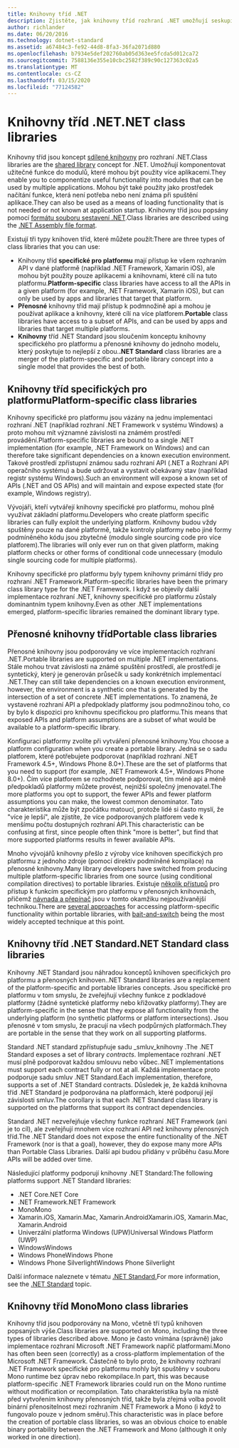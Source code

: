 ```yaml
---
title: Knihovny tříd .NET
description: Zjistěte, jak knihovny tříd rozhraní .NET umožňují seskupit užitečné funkce do modulů, které mohou být používány více aplikacemi.
author: richlander
ms.date: 06/20/2016
ms.technology: dotnet-standard
ms.assetid: a67484c3-fe92-44d8-8fa3-36fa2071d880
ms.openlocfilehash: b7934e5def202760ab05d363ee5fcda5d012ca72
ms.sourcegitcommit: 7588136e355e10cbc2582f389c90c127363c02a5
ms.translationtype: MT
ms.contentlocale: cs-CZ
ms.lasthandoff: 03/15/2020
ms.locfileid: "77124582"
---
```

# <a name="net-class-libraries"></a><span data-ttu-id="9f664-103">Knihovny tříd .NET</span><span class="sxs-lookup"><span data-stu-id="9f664-103">.NET class libraries</span></span>

<span data-ttu-id="9f664-104">Knihovny tříd jsou koncept [sdílené knihovny](https://en.wikipedia.org/wiki/Library_%28computing%29#Shared_libraries) pro rozhraní .NET.</span><span class="sxs-lookup"><span data-stu-id="9f664-104">Class libraries are the [shared library](https://en.wikipedia.org/wiki/Library_%28computing%29#Shared_libraries) concept for .NET.</span></span> <span data-ttu-id="9f664-105">Umožňují komponentovat užitečné funkce do modulů, které mohou být použity více aplikacemi.</span><span class="sxs-lookup"><span data-stu-id="9f664-105">They enable you to componentize useful functionality into modules that can be used by multiple applications.</span></span> <span data-ttu-id="9f664-106">Mohou být také použity jako prostředek načítání funkce, která není potřeba nebo není známa při spuštění aplikace.</span><span class="sxs-lookup"><span data-stu-id="9f664-106">They can also be used as a means of loading functionality that is not needed or not known at application startup.</span></span> <span data-ttu-id="9f664-107">Knihovny tříd jsou popsány pomocí [formátu souboru sestavení .NET](assembly/file-format.md).</span><span class="sxs-lookup"><span data-stu-id="9f664-107">Class libraries are described using the [.NET Assembly file format](assembly/file-format.md).</span></span>

<span data-ttu-id="9f664-108">Existují tři typy knihoven tříd, které můžete použít:</span><span class="sxs-lookup"><span data-stu-id="9f664-108">There are three types of class libraries that you can use:</span></span>

* <span data-ttu-id="9f664-109">Knihovny tříd **specifické pro platformu** mají přístup ke všem rozhraním API v dané platformě (například .NET Framework, Xamarin iOS), ale mohou být použity pouze aplikacemi a knihovnami, které cílí na tuto platformu.</span><span class="sxs-lookup"><span data-stu-id="9f664-109">**Platform-specific** class libraries have access to all the APIs in a given platform (for example, .NET Framework, Xamarin iOS), but can only be used by apps and libraries that target that platform.</span></span>
* <span data-ttu-id="9f664-110">**Přenosné** knihovny tříd mají přístup k podmnožině api a mohou je používat aplikace a knihovny, které cílí na více platforem.</span><span class="sxs-lookup"><span data-stu-id="9f664-110">**Portable** class libraries have access to a subset of APIs, and can be used by apps and libraries that target multiple platforms.</span></span>
* <span data-ttu-id="9f664-111">**Knihovny** tříd .NET Standard jsou sloučením konceptu knihovny specifického pro platformu a přenosné knihovny do jednoho modelu, který poskytuje to nejlepší z obou.</span><span class="sxs-lookup"><span data-stu-id="9f664-111">**.NET Standard** class libraries are a merger of the platform-specific and portable library concept into a single model that provides the best of both.</span></span>

## <a name="platform-specific-class-libraries"></a><span data-ttu-id="9f664-112">Knihovny tříd specifických pro platformu</span><span class="sxs-lookup"><span data-stu-id="9f664-112">Platform-specific class libraries</span></span>

<span data-ttu-id="9f664-113">Knihovny specifické pro platformu jsou vázány na jednu implementaci rozhraní .NET (například rozhraní .NET Framework v systému Windows) a proto mohou mít významné závislosti na známém prostředí provádění.</span><span class="sxs-lookup"><span data-stu-id="9f664-113">Platform-specific libraries are bound to a single .NET implementation (for example, .NET Framework on Windows) and can therefore take significant dependencies on a known execution environment.</span></span> <span data-ttu-id="9f664-114">Takové prostředí zpřístupní známou sadu rozhraní API (.NET a Rozhraní API operačního systému) a bude udržovat a vystavit očekávaný stav (například registr systému Windows).</span><span class="sxs-lookup"><span data-stu-id="9f664-114">Such an environment will expose a known set of APIs (.NET and OS APIs) and will maintain and expose expected state (for example, Windows registry).</span></span>

<span data-ttu-id="9f664-115">Vývojáři, kteří vytvářejí knihovny specifické pro platformu, mohou plně využívat základní platformu.</span><span class="sxs-lookup"><span data-stu-id="9f664-115">Developers who create platform specific libraries can fully exploit the underlying platform.</span></span> <span data-ttu-id="9f664-116">Knihovny budou vždy spuštěny pouze na dané platformě, takže kontroly platformy nebo jiné formy podmíněného kódu jsou zbytečné (modulo single sourcing code pro více platforem).</span><span class="sxs-lookup"><span data-stu-id="9f664-116">The libraries will only ever run on that given platform, making platform checks or other forms of conditional code unnecessary (modulo single sourcing code for multiple platforms).</span></span>

<span data-ttu-id="9f664-117">Knihovny specifické pro platformu byly typem knihovny primární třídy pro rozhraní .NET Framework.</span><span class="sxs-lookup"><span data-stu-id="9f664-117">Platform-specific libraries have been the primary class library type for the .NET Framework.</span></span> <span data-ttu-id="9f664-118">I když se objevily další implementace rozhraní .NET, knihovny specifické pro platformu zůstaly dominantním typem knihovny.</span><span class="sxs-lookup"><span data-stu-id="9f664-118">Even as other .NET implementations emerged, platform-specific libraries remained the dominant library type.</span></span>

## <a name="portable-class-libraries"></a><span data-ttu-id="9f664-119">Přenosné knihovny tříd</span><span class="sxs-lookup"><span data-stu-id="9f664-119">Portable class libraries</span></span>

<span data-ttu-id="9f664-120">Přenosné knihovny jsou podporovány ve více implementacích rozhraní .NET.</span><span class="sxs-lookup"><span data-stu-id="9f664-120">Portable libraries are supported on multiple .NET implementations.</span></span> <span data-ttu-id="9f664-121">Stále mohou trvat závislosti na známé spuštění prostředí, ale prostředí je syntetický, který je generován průsečík u sady konkrétních implementací .NET.</span><span class="sxs-lookup"><span data-stu-id="9f664-121">They can still take dependencies on a known execution environment, however, the environment is a synthetic one that is generated by the intersection of a set of concrete .NET implementations.</span></span> <span data-ttu-id="9f664-122">To znamená, že vystavené rozhraní API a předpoklady platformy jsou podmnožinou toho, co by bylo k dispozici pro knihovnu specifickou pro platformu.</span><span class="sxs-lookup"><span data-stu-id="9f664-122">This means that exposed APIs and platform assumptions are a subset of what would be available to a platform-specific library.</span></span>

<span data-ttu-id="9f664-123">Konfiguraci platformy zvolíte při vytváření přenosné knihovny.</span><span class="sxs-lookup"><span data-stu-id="9f664-123">You choose a platform configuration when you create a portable library.</span></span> <span data-ttu-id="9f664-124">Jedná se o sadu platforem, které potřebujete podporovat (například rozhraní .NET Framework 4.5+, Windows Phone 8.0+).</span><span class="sxs-lookup"><span data-stu-id="9f664-124">These are the set of platforms that you need to support (for example, .NET Framework 4.5+, Windows Phone 8.0+).</span></span> <span data-ttu-id="9f664-125">Čím více platforem se rozhodnete podporovat, tím méně api a méně předpokladů platformy můžete provést, nejnižší společný jmenovatel.</span><span class="sxs-lookup"><span data-stu-id="9f664-125">The more platforms you opt to support, the fewer APIs and fewer platform assumptions you can make, the lowest common denominator.</span></span> <span data-ttu-id="9f664-126">Tato charakteristika může být zpočátku matoucí, protože lidé si často myslí, že "více je lepší", ale zjistíte, že více podporovaných platforem vede k menšímu počtu dostupných rozhraní API.</span><span class="sxs-lookup"><span data-stu-id="9f664-126">This characteristic can be confusing at first, since people often think "more is better", but find that more supported platforms results in fewer available APIs.</span></span>

<span data-ttu-id="9f664-127">Mnoho vývojářů knihovny přešlo z výroby více knihoven specifických pro platformu z jednoho zdroje (pomocí direktiv podmíněné kompilace) na přenosné knihovny.</span><span class="sxs-lookup"><span data-stu-id="9f664-127">Many library developers have switched from producing multiple platform-specific libraries from one source (using conditional compilation directives) to portable libraries.</span></span> <span data-ttu-id="9f664-128">Existuje [několik přístupů](https://blog.stephencleary.com/2012/11/portable-class-library-enlightenment.html) pro přístup k funkcím specifickým pro platformu v přenosných knihovnách, přičemž [návnada a přepínač](https://log.paulbetts.org/the-bait-and-switch-pcl-trick/) jsou v tomto okamžiku nejpoužívanější technikou.</span><span class="sxs-lookup"><span data-stu-id="9f664-128">There are [several approaches](https://blog.stephencleary.com/2012/11/portable-class-library-enlightenment.html) for accessing platform-specific functionality within portable libraries, with [bait-and-switch](https://log.paulbetts.org/the-bait-and-switch-pcl-trick/) being the most widely accepted technique at this point.</span></span>

## <a name="net-standard-class-libraries"></a><span data-ttu-id="9f664-129">Knihovny tříd .NET Standard</span><span class="sxs-lookup"><span data-stu-id="9f664-129">.NET Standard class libraries</span></span>

<span data-ttu-id="9f664-130">Knihovny .NET Standard jsou náhradou konceptů knihoven specifických pro platformu a přenosných knihoven.</span><span class="sxs-lookup"><span data-stu-id="9f664-130">.NET Standard libraries are a replacement of the platform-specific and portable libraries concepts.</span></span> <span data-ttu-id="9f664-131">Jsou specifické pro platformu v tom smyslu, že zveřejňují všechny funkce z podkladové platformy (žádné syntetické platformy nebo křižovatky platformy).</span><span class="sxs-lookup"><span data-stu-id="9f664-131">They are platform-specific in the sense that they expose all functionality from the underlying platform (no synthetic platforms or platform intersections).</span></span> <span data-ttu-id="9f664-132">Jsou přenosné v tom smyslu, že pracují na všech podpůrných platformách.</span><span class="sxs-lookup"><span data-stu-id="9f664-132">They are portable in the sense that they work on all supporting platforms.</span></span>

<span data-ttu-id="9f664-133">Standard .NET standard zpřístupňuje sadu _smluv_knihovny .</span><span class="sxs-lookup"><span data-stu-id="9f664-133">The .NET Standard exposes a set of library _contracts_.</span></span> <span data-ttu-id="9f664-134">Implementace rozhraní .NET musí plně podporovat každou smlouvu nebo vůbec.</span><span class="sxs-lookup"><span data-stu-id="9f664-134">.NET implementations must support each contract fully or not at all.</span></span> <span data-ttu-id="9f664-135">Každá implementace proto podporuje sadu smluv .NET Standard.</span><span class="sxs-lookup"><span data-stu-id="9f664-135">Each implementation, therefore, supports a set of .NET Standard contracts.</span></span> <span data-ttu-id="9f664-136">Důsledek je, že každá knihovna tříd .NET Standard je podporována na platformách, které podporují její závislosti smluv.</span><span class="sxs-lookup"><span data-stu-id="9f664-136">The corollary is that each .NET Standard class library is supported on the platforms that support its contract dependencies.</span></span>

<span data-ttu-id="9f664-137">Standard .NET nezveřejňuje všechny funkce rozhraní .NET Framework (ani je to cíl), ale zveřejňují mnohem více rozhraní API než knihovny přenosných tříd.</span><span class="sxs-lookup"><span data-stu-id="9f664-137">The .NET Standard does not expose the entire functionality of the .NET Framework (nor is that a goal), however, they do expose many more APIs than Portable Class Libraries.</span></span> <span data-ttu-id="9f664-138">Další api budou přidány v průběhu času.</span><span class="sxs-lookup"><span data-stu-id="9f664-138">More APIs will be added over time.</span></span>

<span data-ttu-id="9f664-139">Následující platformy podporují knihovny .NET Standard:</span><span class="sxs-lookup"><span data-stu-id="9f664-139">The following platforms support .NET Standard libraries:</span></span>

* <span data-ttu-id="9f664-140">.NET Core</span><span class="sxs-lookup"><span data-stu-id="9f664-140">.NET Core</span></span>
* <span data-ttu-id="9f664-141">.NET Framework</span><span class="sxs-lookup"><span data-stu-id="9f664-141">.NET Framework</span></span>
* <span data-ttu-id="9f664-142">Mono</span><span class="sxs-lookup"><span data-stu-id="9f664-142">Mono</span></span>
* <span data-ttu-id="9f664-143">Xamarin.iOS, Xamarin.Mac, Xamarin.Android</span><span class="sxs-lookup"><span data-stu-id="9f664-143">Xamarin.iOS, Xamarin.Mac, Xamarin.Android</span></span>
* <span data-ttu-id="9f664-144">Univerzální platforma Windows (UPW)</span><span class="sxs-lookup"><span data-stu-id="9f664-144">Universal Windows Platform (UWP)</span></span>
* <span data-ttu-id="9f664-145">Windows</span><span class="sxs-lookup"><span data-stu-id="9f664-145">Windows</span></span>
* <span data-ttu-id="9f664-146">Windows Phone</span><span class="sxs-lookup"><span data-stu-id="9f664-146">Windows Phone</span></span>
* <span data-ttu-id="9f664-147">Windows Phone Silverlight</span><span class="sxs-lookup"><span data-stu-id="9f664-147">Windows Phone Silverlight</span></span>

<span data-ttu-id="9f664-148">Další informace naleznete v tématu [.NET Standard.](net-standard.md)</span><span class="sxs-lookup"><span data-stu-id="9f664-148">For more information, see the [.NET Standard](net-standard.md) topic.</span></span>

## <a name="mono-class-libraries"></a><span data-ttu-id="9f664-149">Knihovny tříd Mono</span><span class="sxs-lookup"><span data-stu-id="9f664-149">Mono class libraries</span></span>

<span data-ttu-id="9f664-150">Knihovny tříd jsou podporovány na Mono, včetně tří typů knihoven popsaných výše.</span><span class="sxs-lookup"><span data-stu-id="9f664-150">Class libraries are supported on Mono, including the three types of libraries described above.</span></span> <span data-ttu-id="9f664-151">Mono je často vnímána (správně) jako implementace rozhraní Microsoft .NET Framework napříč platformami.</span><span class="sxs-lookup"><span data-stu-id="9f664-151">Mono has often been seen (correctly) as a cross-platform implementation of the Microsoft .NET Framework.</span></span> <span data-ttu-id="9f664-152">Částečně to bylo proto, že knihovny rozhraní .NET Framework specifické pro platformu mohly být spuštěny v souboru Mono runtime bez úprav nebo rekompilace.</span><span class="sxs-lookup"><span data-stu-id="9f664-152">In part, this was because platform-specific .NET Framework libraries could run on the Mono runtime without modification or recompilation.</span></span> <span data-ttu-id="9f664-153">Tato charakteristika byla na místě před vytvořením knihovny přenosných tříd, takže byla zřejmá volba povolit binární přenositelnost mezi rozhraním .NET Framework a Mono (i když to fungovalo pouze v jednom směru).</span><span class="sxs-lookup"><span data-stu-id="9f664-153">This characteristic was in place before the creation of portable class libraries, so was an obvious choice to enable binary portability between the .NET Framework and Mono (although it only worked in one direction).</span></span>
